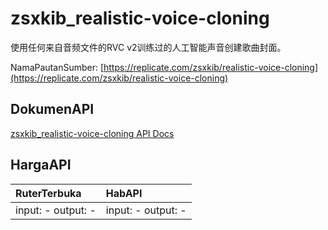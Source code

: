 # zsxkib_realistic-voice-cloning

使用任何来自音频文件的RVC v2训练过的人工智能声音创建歌曲封面。

NamaPautanSumber: [https://replicate.com/zsxkib/realistic-voice-cloning](https://replicate.com/zsxkib/realistic-voice-cloning)

## DokumenAPI

[zsxkib_realistic-voice-cloning API Docs](../apis/kl/zsxkib_realistic-voice-cloning.md)

## HargaAPI

| RuterTerbuka | HabAPI |
|:---|:---|
| input: - output: - | input: - output: - |
